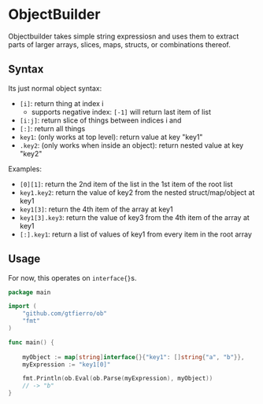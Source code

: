 # ObjectBuilder

Objectbuilder takes simple string expressiosn and uses them to extract parts of
larger arrays, slices, maps, structs, or combinations thereof.


## Syntax

Its just normal object syntax:

* `[i]`: return thing at index i
    * supports negative index: `[-1]` will return last item of list
* `[i:j]`: return slice of things between indices i and 
* `[:]`: return all things
* `key1`: (only works at top level): return value at key "key1"
* `.key2`: (only works when inside an object): return nested value at key "key2"

Examples:

* `[0][1]`: return the 2nd item of the list in the 1st item of the root list
* `key1.key2`: return the value of key2 from the nested struct/map/object at key1
* `key1[3]`: return the 4th item of the array at key1
* `key1[3].key3`: return the value of key3 from the 4th item of the array at key1
* `[:].key1`: return a list of values of key1 from every item in the root array

## Usage

For now, this operates on `interface{}`s.


```go
package main

import (
    "github.com/gtfierro/ob"
    "fmt"
)

func main() {
    
    myObject := map[string]interface{}{"key1": []string{"a", "b"}},
    myExpression := "key1[0]"

    fmt.Println(ob.Eval(ob.Parse(myExpression), myObject))
    // -> "b"
}

```
